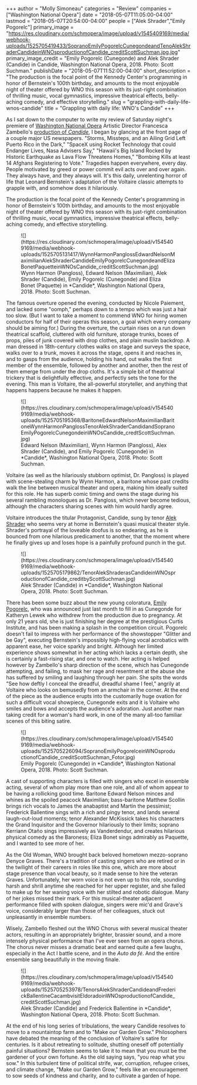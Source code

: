 +++
author = "Molly Simoneau"
categories = "Review"
companies = ["Washington National Opera"]
date = "2018-05-07T11:05:00-04:00"
lastmod = "2018-05-07T20:54:00-04:00"
people = ["Alek Shrader","Emily Pogorelc"]
primary_image = "https://res.cloudinary.com/schmopera/image/upload/v1545409169/media/webhook-uploads/1525705419433/SopranoEmilyPogorelcCunegondeandTenoAlekShraderCandideinWNOsproductionofCandide_creditScottSuchman.jpg.jpg"
primary_image_credit = "Emily Pogorelc (Cunegonde) and Alek Shrader (Candide) in Candide, Washington National Opera, 2018. Photo: Scott Suchman."
publishDate = "2018-05-07T11:52:00-04:00"
short_description = "The production is the focal point of the Kennedy Center&#039;s programming in honor of Bernstein&#039;s 100th birthday, and amounts to the most enjoyable night of theater offered by WNO this season with its just-right combination of thrilling music, vocal gymnastics, impressive theatrical effects, belly-aching comedy, and effective storytelling."
slug = "grappling-with-daily-life-wnos-candide"
title = "Grappling with daily life: WNO&#039;s Candide"
+++

As I sat down to the computer to write my review of Saturday night's premiere of [Washington National Opera](/scene/companies/washington-national-opera/) Artistic Director Francesca Zambello's [production of *Candide*](http://www.kennedy-center.org/calendar/event/OSOSF), I began by glancing at the front page of a couple major US newspapers. "Storms, Missteps, and an Ailing Grid Left Puerto Rico in the Dark," "SpaceX using Rocket Technology that could Endanger Lives, Nasa Advisers Say," "Hawaii's Big Island Rocked by Historic Earthquake as Lava Flow Threatens Homes," "Bombing Kills at least 14 Afghans Registering to Vote." Tragedies happen everywhere, every day. People motivated by greed or power commit evil acts over and over again. They always have, and they always will. It's this daily, unrelenting horror of life that Leonard Bernstein's adaptation of the Voltaire classic attempts to grapple with, and somehow does it hilariously.

The production is the focal point of the Kennedy Center's programming in honor of Bernstein's 100th birthday, and amounts to the most enjoyable night of theater offered by WNO this season with its just-right combination of thrilling music, vocal gymnastics, impressive theatrical effects, belly-aching comedy, and effective storytelling.

<figure data-type="image">
![](https://res.cloudinary.com/schmopera/image/upload/v1545409169/media/webhook-uploads/1525705131417/WynnHarmonPanglossEdwardNelsonMaximilianAlekShraderCandideEmilyPogorelcCunegondeandElizaBonetPaquetteinWNOsCandide_creditScottSuchman.jpg)
<figcaption>Wynn Harmon (Pangloss), Edward Nelson (Maximilian), Alek Shrader (Candide), Emily Pogorelc (Cunegonde) and Eliza Bonet (Paquette) in *Candide*, Washington National Opera, 2018. Photo: Scott Suchman.</figcaption>
</figure>

The famous overture opened the evening, conducted by Nicole Paiement, and lacked some "oomph," perhaps down to a tempo which was just a hair too slow. (But I want to take a moment to commend WNO for hiring women conductors for half of their operas this season, a goal which every company should be aiming for.) During the overture, the curtain rises on a run down theatrical scaffold, cluttered with old furniture, storage trunks, boxes of props, piles of junk covered with drop clothes, and plain muslin backdrop. A man dressed in 18th-century clothes walks on stage and surveys the space, walks over to a trunk, moves it across the stage, opens it and reaches in, and to gasps from the audience, holding his hand, out walks the first member of the ensemble, followed by another and another, then the rest of them emerge from under the drop cloths. It's a simple bit of theatrical trickery that is delightfully effective, and perfectly sets the tone for the evening. This man is Voltaire, the all-powerful storyteller, and anything that happens happens because he makes it happen.

<figure data-type="image">
![](https://res.cloudinary.com/schmopera/image/upload/v1545409169/media/webhook-uploads/1525705195368/BaritoneEdwardNelsonMaximilianBaritoneWynnHarmonPanglossTenorAlekShraderCandidandSopranoEmilyPogorelcCunegondeinWNOsCandide_credtScottSuchman.jpg)
<figcaption>Edward Nelson (Maximilian), Wynn Harmon (Pangloss), Alex Shrader (Candide), and Emily Pogorelc (Cunegonde) in *Candide*, Washington National Opera, 2018. Photo: Scott Suchman.</figcaption>
</figure>

Voltaire (as well as the hilariously stubborn optimist, Dr. Pangloss) is played with scene-stealing charm by Wynn Harmon, a baritone whose past credits walk the line between musical theater and opera, making him ideally suited for this role. He has superb comic timing and owns the stage during his several rambling monologues as Dr. Pangloss, which never become tedious, although the characters sharing scenes with him would hardly agree.

Voltaire introduces the titular Protagonist, Candide, sung by tenor [Alek Shrader](/scene/people/alek-shrader/) who seems very at home in Bernstein's quasi musical theater style. Shrader's portrayal of the loveable doofus is so endearing, as he is bounced from one hilarious predicament to another, that the moment where he finally gives up and loses hope is a painfully profound punch in the gut.

<figure data-type="image">
![](https://res.cloudinary.com/schmopera/image/upload/v1545409169/media/webhook-uploads/1525705179862/TenorAlekShraderasCandideinWNOsproductionofCandide_creditbyScottSuchman.jpg)
<figcaption>Alek Shrader (Candide) in *Candide*, Washington National Opera, 2018. Photo: Scott Suchman.</figcaption>
</figure>

There has been some buzz about the new young coloratura, [Emily Pogorelc](/scene/people/emily-pogorelc/), who was announced just last month to fill in as Cunegonde for Katheryn Lewek who withdrew from the production due to pregnancy. At only 21 years old, she is just finishing her degree at the prestigious Curtis Institute, and has been making a splash in the competition circuit. Pogorelc doesn't fail to impress with her performance of the showstopper "Glitter and be Gay", executing Bernstein's impossibly high-flying vocal acrobatics with apparent ease, her voice sparkly and bright. Although her limited experience shows somewhat in her acting which lacks a certain depth, she is certainly a fast-rising star, and one to watch. Her acting is helped however by Zambello's sharp direction of the scene, which has Cunegonde attempting, and failing, to mask her rage and resentment at the abuse she has suffered by smiling and laughing through her pain. She spits the words "See how deftly I conceal the dreadful, dreadful shame I feel," angrily at Voltaire who looks on bemusedly from an armchair in the corner. At the end of the piece as the audience erupts into the customarily huge ovation for such a difficult vocal showpiece, Cunegonde exits and it is Voltaire who smiles and bows and accepts the audience's adoration. Just another man taking credit for a woman's hard work, in one of the many all-too familiar scenes of this biting satire.

<figure data-type="image">
![](https://res.cloudinary.com/schmopera/image/upload/v1545409169/media/webhook-uploads/1525705226094/SopranoEmilyPogorelceinWNOsproductionofCandide_creditScottSuchman_Fotor.jpg)
<figcaption>Emily Pogorelc (Cunegonde) in *Candide*, Washington National Opera, 2018. Photo: Scott Suchman.</figcaption>
</figure>

A cast of supporting characters is filled with singers who excel in ensemble acting, several of whom play more than one role, and all of whom appear to be having a rollicking good time. Baritone Edward Nelson minces and whines as the spoiled peacock Maximilian; bass-baritone Matthew Scollin brings rich vocals to James the anabaptist and Martin the pessimist; Frederick Ballentine sings with a rich and pingy tenor, and lands several laugh-out-loud moments; tenor Alexander McKissick takes his characters the Grand Inquisitor and the Governor hilariously to their limits; soprano Kerriann Otaño sings impressively as Vanderdendur, and creates hilarious physical comedy as the Baroness; Eliza Bonet sings admirably as Paquette, and I wanted to see more of her.

As the Old Woman, WNO brought back beloved hometown mezzo-soprano Denyce Graves.  There's a tradition of casting singers who are retired or in the twilight of their careers in roles like this one, which are more about stage presence than vocal beauty, so it made sense to hire the veteran Graves. Unfortunately, her worn voice is not even up to this role, sounding harsh and shrill anytime she reached for her upper register, and she failed to make up for her waning voice with her stilted and robotic dialogue. Many of her jokes missed their mark. For this musical-theater adjacent performance filled with spoken dialogue, singers were mic'd and Grave's voice, considerably larger than those of her colleagues, stuck out unpleasantly in ensemble numbers.

Wisely, Zambello fleshed out the WNO Chorus with several musical theater actors, resulting in an appropriately brighter, brassier sound, and a more intensely physical performance than I've ever seen from an opera chorus. The chorus never misses a dramatic beat and earned quite a few laughs, especially in the Act I battle scene, and in the *Auto da fé*.  And the entire ensemble sang beautifully in the moving finale.

<figure data-type="image">
![](https://res.cloudinary.com/schmopera/image/upload/v1545409169/media/webhook-uploads/1525705253978/TenorsAlekShraderCandideandFrederickBallentineCacambvisitEldoradoinWNOsproductionofCandide_creditScottSuchman.jpg)
<figcaption>Alek Shrader (Candide) and Frederick Ballentine in *Candide*, Washington National Opera, 2018. Photo: Scott Suchman.</figcaption>
</figure>

At the end of his long series of tribulations, the weary Candide resolves to move to a mountaintop farm and to "Make our Garden Grow." Philosophers have debated the meaning of the conclusion of Voltaire's satire for centuries. Is it about retreating to solitude, shutting oneself off potentially painful situations? Bernstein seems to take it to mean that you must be the gardener of your own fortune. As the old saying says, "you reap what you sow." In this turbulent time of political strife, war, corruption, refugee crises, and climate change, "Make our Garden Grow," feels like an encouragement to sow seeds of kindness and charity, and to cultivate a garden of hope.
